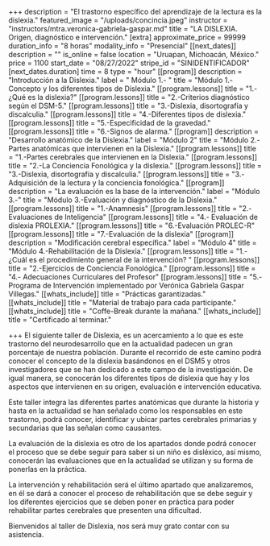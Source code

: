 +++
description = "El trastorno específico del aprendizaje de la lectura es la dislexia."
featured_image = "/uploads/concincia.jpeg"
instructor = "instructors/mtra.veronica-gabriela-gaspar.md"
title = "LA DISLEXIA. Origen, diagnóstico e intervención."
[extra]
approximate_price = 99999
duration_info = "8 horas"
modality_info = "Presencial"
[[next_dates]]
description = ""
is_online = false
location = "Uruapan, Michoacán, México."
price = 1100
start_date = "08/27/2022"
stripe_id = "SINIDENTIFICADOR"
[next_dates.duration]
time = 8
type = "hour"
[[program]]
description = "Introducción a la Dislexia."
label = "  Módulo 1.- "
title = "Módulo 1.-Concepto y los diferentes tipos de Dislexia."
[[program.lessons]]
title = "1.-¿Qué es la dislexia?"
[[program.lessons]]
title = "2.-Criterios diagnóstico según el DSM-5."
[[program.lessons]]
title = "3.-Dislexia, disortografía y discalculia."
[[program.lessons]]
title = "4.-Diferentes tipos de dislexia."
[[program.lessons]]
title = "5.-Especificidad de la gravedad."
[[program.lessons]]
title = "6.-Signos de alarma."
[[program]]
description = "Desarrollo anatómico de la Dislexia."
label = "Módulo 2"
title = "Módulo 2.-Partes anatómicas que intervienen en la Dislexia."
[[program.lessons]]
title = "1.-Partes cerebrales que intervienen en la Dislexia."
[[program.lessons]]
title = "2.-La Conciencia Fonológica y la dislexia."
[[program.lessons]]
title = "3.-Dislexia, disortografía y discalculia."
[[program.lessons]]
title = "3.-Adquisición de la lectura y la conciencia fonológica."
[[program]]
description = "La evaluación es la base de la intervención."
label = "Módulo 3.-"
title = "Módulo 3.-Evaluación y diagnóstico de la Dislexia."
[[program.lessons]]
title = "1.-Anamnesis"
[[program.lessons]]
title = "2.-Evaluaciones de Inteligencia"
[[program.lessons]]
title = "4.- Evaluación de dislexia PROLEXIA."
[[program.lessons]]
title = "6.-Evaluación PROLEC-R"
[[program.lessons]]
title = "7.-Evaluación de la dislexia"
[[program]]
description = "Modificación cerebral específica."
label = "Módulo 4"
title = "Módulo 4.-Rehabilitación de la Dislexia."
[[program.lessons]]
title = "1.-¿Cuál es el procedimiento general de la intervención? "
[[program.lessons]]
title = "2.-Ejercicios de Conciencia Fonológica."
[[program.lessons]]
title = "4.- Adecuaciones Curriculares del Profesor"
[[program.lessons]]
title = "5.-Programa de Intervención implementado por Verónica Gabriela Gaspar Villegas."
[[whats_include]]
title = "Prácticas garantizadas."
[[whats_include]]
title = "Material de trabajo para cada participante."
[[whats_include]]
title = "Coffe-Break durante la mañana."
[[whats_include]]
title = "Certificado al terminar."

+++
El siguiente taller de Dislexia, es un acercamiento a lo que es este trastorno del neurodesarrollo que en la actualidad padecen un gran porcentaje de nuestra población. Durante el recorrido de este camino podrá conocer el concepto de la dislexia basándonos en el DSM5 y otros investigadores que se han dedicado a este campo de la investigación. De igual manera, se conocerán los diferentes tipos de dislexia que hay y los aspectos que intervienen en su origen, evaluación e intervención educativa.

Este taller integra las diferentes partes anatómicas que durante la historia y hasta en la actualidad se han señalado como los responsables en este trastorno, podrá conocer, identificar y ubicar partes cerebrales primarias y secundarias que las señalan como causantes.

La evaluación de la dislexia es otro de los apartados donde podrá conocer el proceso que se debe seguir para saber si un niño es disléxico, así mismo, conocerán las evaluaciones que en la actualidad se utilizan y su forma de ponerlas en la práctica.

La intervención y rehabilitación será el último apartado que analizaremos, en él se dará a conocer el proceso de rehabilitación que se debe seguir y los diferentes ejercicios que se deben poner en práctica para poder rehabilitar partes cerebrales que presenten una dificultad.

Bienvenidos al taller de Dislexia, nos será muy grato contar con su asistencia.